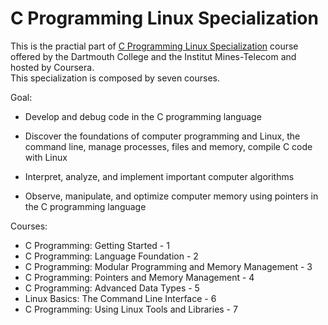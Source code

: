 # C Programming Linux Specialization

This is the practial part of [C Programming Linux Specialization](https://www.coursera.org/specializations/c-programming-linux) course offered by the Dartmouth College and the Institut Mines-Telecom and hosted by Coursera.  
This specialization is composed by seven courses.  

Goal:
* Develop and debug code in the C programming language

* Discover the foundations of computer programming and Linux, the command line, manage processes, files and memory, compile C code with Linux

* Interpret, analyze, and implement important computer algorithms

* Observe, manipulate, and optimize computer memory using pointers in the C programming language

Courses:
* C Programming: Getting Started - 1
* C Programming: Language Foundation - 2
* C Programming: Modular Programming and Memory Management - 3
* C Programming: Pointers and Memory Management - 4
* C Programming: Advanced Data Types - 5
* Linux Basics: The Command Line Interface - 6
* C Programming: Using Linux Tools and Libraries - 7


